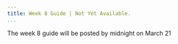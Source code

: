 ```yaml
---
title: Week 8 Guide | Not Yet Available.
...
```


The week 8 guide will be posted by midnight on March 21


